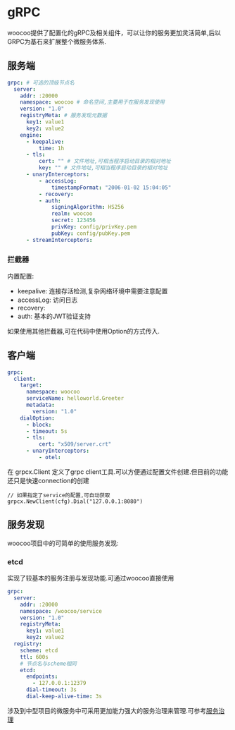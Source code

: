 # gRPC

woocoo提供了配置化的gRPC及相关组件，可以让你的服务更加灵活简单,后以GRPC为基石来扩展整个微服务体系.

## 服务端

```yaml
grpc: # 可选的顶级节点名
  server:
    addr: :20000
    namespace: woocoo # 命名空间,主要用于在服务发现使用
    version: "1.0"
    registryMeta: # 服务发现元数据
      key1: value1
      key2: value2
    engine:
      - keepalive:
          time: 1h
      - tls:
          cert: "" # 文件地址,可相当程序启动目录的相对地址
          key: "" # 文件地址,可相当程序启动目录的相对地址
      - unaryInterceptors:          
          - accessLog:
              timestampFormat: "2006-01-02 15:04:05"
          - recovery:
          - auth:
              signingAlgorithm: HS256
              realm: woocoo
              secret: 123456
              privKey: config/privKey.pem
              pubKey: config/pubKey.pem              
      - streamInterceptors:
```

### 拦截器

内置配置:
- keepalive: 连接存活检测,复杂网络环境中需要注意配置
- accessLog: 访问日志
- recovery:
- auth: 基本的JWT验证支持

如果使用其他拦截器,可在代码中使用Option的方式传入.

## 客户端

```yaml
grpc:
  client:
    target:
      namespace: woocoo
      serviceName: helloworld.Greeter
      metadata: 
        version: "1.0"
    dialOption:      
      - block:
      - timeout: 5s
      - tls:
          cert: "x509/server.crt" 
      - unaryInterceptors:
          - otel:
```

在 grpcx.Client 定义了grpc client工具.可以方便通过配置文件创建.但目前的功能还只是快速connection的创建

```
// 如果指定了service的配置,可自动获取
grpcx.NewClient(cfg).Dial("127.0.0.1:8080")
```

## 服务发现

woocoo项目中的可简单的使用服务发现:

### etcd

实现了较基本的服务注册与发现功能.可通过woocoo直接使用

```yaml
grpc:
  server:
    addr: :20000
    namespace: /woocoo/service
    version: "1.0"
    registryMeta:
      key1: value1
      key2: value2  
  registry:
    scheme: etcd
    ttl: 600s
    # 节点名与scheme相同
    etcd:
      endpoints:
        - 127.0.0.1:12379
      dial-timeout: 3s
      dial-keep-alive-time: 3s
```

涉及到中型项目的微服务中可采用更加能力强大的服务治理来管理.可参考[服务治理](micro.md)


